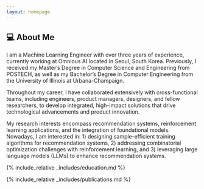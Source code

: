 ```yaml
---
layout: homepage
---
```


## 💻 About Me

I am a Machine Learning Engineer with over three years of experience, currently working at Omnious AI located in Seoul, South Korea. Previously, I received my Master’s Degree in Computer Science and Engineering from POSTECH, as well as my Bachelor’s Degree in Computer Engineering from the University of Illinois at Urbana-Champaign.

Throughout my career, I have collaborated extensively with cross-functional teams, including engineers, product managers, designers, and fellow researchers, to develop integrated, high-impact solutions that drive technological advancements and product innovation.

My research interests encompass recommendation systems, reinforcement learning applications, and the integration of foundational models. Nowadays, I am interested in: 1) designing sample-efficient training algorithms for recommendation systems, 2) addressing combinatorial optimization challenges with reinforcement learning, and 3) leveraging large language models (LLMs) to enhance recommendation systems.

{% include_relative _includes/education.md %}

{% include_relative _includes/publications.md %}
